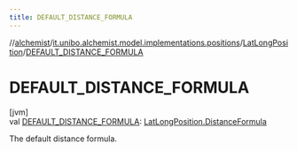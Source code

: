 ```yaml
---
title: DEFAULT_DISTANCE_FORMULA
---
```

//[alchemist](../../../index.html)/[it.unibo.alchemist.model.implementations.positions](../index.html)/[LatLongPosition](index.html)/[DEFAULT_DISTANCE_FORMULA](-d-e-f-a-u-l-t_-d-i-s-t-a-n-c-e_-f-o-r-m-u-l-a.html)



# DEFAULT_DISTANCE_FORMULA



[jvm]\
val [DEFAULT_DISTANCE_FORMULA](-d-e-f-a-u-l-t_-d-i-s-t-a-n-c-e_-f-o-r-m-u-l-a.html): [LatLongPosition.DistanceFormula](-distance-formula/index.html)



The default distance formula.




